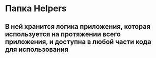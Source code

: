 # Папка Helpers
  ## В ней хранится логика приложения, которая используется на протяжении всего приложения, и доступна в любой части кода для использования